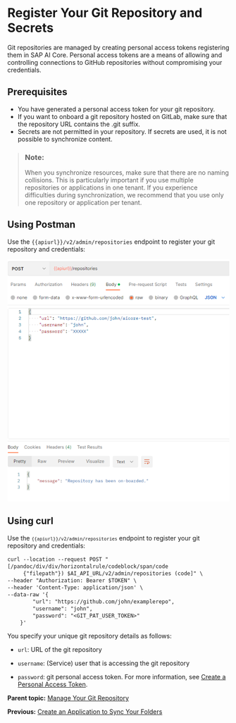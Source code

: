 <!-- loiob6681769f191490f8832d3fbb6794e89 -->

# Register Your Git Repository and Secrets

Git repositories are managed by creating personal access tokens registering them in SAP AI Core. Personal access tokens are a means of allowing and controlling connections to GitHub repositories without compromising your credentials.



<a name="loiob6681769f191490f8832d3fbb6794e89__section_w25_mqn_hvb"/>

## Prerequisites

-   You have generated a personal access token for your git repository.
-   If you want to onboard a git repository hosted on GitLab, make sure that the repository URL contains the .git suffix.
-   Secrets are not permitted in your repository. If secrets are used, it is not possible to synchronize content.

> ### Note:  
> When you synchronize resources, make sure that there are no naming collisions. This is particularly important if you use multiple repositories or applications in one tenant. If you experience difficulties during synchronization, we recommend that you use only one repository or application per tenant.



<a name="loiob6681769f191490f8832d3fbb6794e89__section_m1h_pvs_hvb"/>

## Using Postman

Use the `{{apiurl}}/v2/admin/repositories` endpoint to register your git repository and credentials:

![](images/NewGitRepoPostman_d8c07ff.png)



<a name="loiob6681769f191490f8832d3fbb6794e89__section_tpw_mws_hvb"/>

## Using curl

Use the <code><code>{{apiurl}}/v2/admin/repositories</code></code> endpoint to register your git repository and credentials:

```
curl --location --request POST "[/pandoc/div/div/horizontalrule/codeblock/span/code
     {"filepath"}) $AI_API_URL/v2/admin/repositories (code]" \
--header "Authorization: Bearer $TOKEN" \
--header 'Content-Type: application/json' \
--data-raw '{
        "url": "https://github.com/john/examplerepo",
        "username": "john",
        "password": "<GIT_PAT_USER_TOKEN>"
    }'

```



You specify your unique git repository details as follows:

-   `url`: URL of the git repository

-   `username`: \(Service\) user that is accessing the git repository

-   `password`: git personal access token. For more information, see [Create a Personal Access Token](https://docs.github.com/en/authentication/keeping-your-account-and-data-secure/creating-a-personal-access-token).


**Parent topic:** [Manage Your Git Repository](manage-your-git-repository-2cd2996.md "You can use your own git repository to version control your SAP AI Core templates. The GitOps onboarding to SAP AI Core instances involves setting up your git repository and synchronizing your content.")

**Previous:** [Create an Application to Sync Your Folders](create-an-application-to-sync-your-folders-80dbecf.md "After you have registered your git repository and created any required secrets, you need to create an application to sync the templates in your repository. It will take some time for your application to sync with the git repository, but you can check the status of the application to see when synchronization is complete.")

